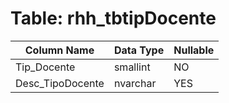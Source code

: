 # Table: rhh_tbtipDocente

| Column Name | Data Type | Nullable |
|-------------|-----------|----------|
| Tip_Docente | smallint | NO |
| Desc_TipoDocente | nvarchar | YES |

